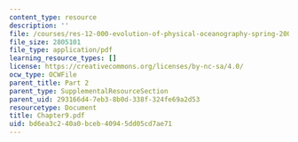 ```yaml
---
content_type: resource
description: ''
file: /courses/res-12-000-evolution-of-physical-oceanography-spring-2007/bd6ea3c240a0bceb40945dd05cd7ae71_Chapter9.pdf
file_size: 2805101
file_type: application/pdf
learning_resource_types: []
license: https://creativecommons.org/licenses/by-nc-sa/4.0/
ocw_type: OCWFile
parent_title: Part 2
parent_type: SupplementalResourceSection
parent_uid: 293166d4-7eb3-8b0d-338f-324fe69a2d53
resourcetype: Document
title: Chapter9.pdf
uid: bd6ea3c2-40a0-bceb-4094-5dd05cd7ae71
---
```

